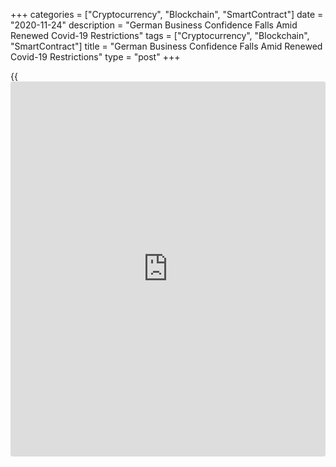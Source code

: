 +++
categories = ["Cryptocurrency", "Blockchain", "SmartContract"]
date = "2020-11-24"
description = "German Business Confidence Falls Amid Renewed Covid-19 Restrictions"
tags = ["Cryptocurrency", "Blockchain", "SmartContract"]
title = "German Business Confidence Falls Amid Renewed Covid-19 Restrictions"
type = "post"
+++

{{<iframe id="large-banner" src="https://www.bounty.group/#slide=8.0" width="100%" height="600" scrolling="no" style="border: 0px solid rgb(216, 221, 230); border-radius: 3px;">}}

German [business][1] sentiment deteriorated in November as companies
were more pessimistic about future amid the second wave of coronavirus
infections interrupting the economic recovery, survey results released
by the Munich-based ifo Institute showed on Tuesday.

The business climate index fell to 90.7 in November from revised 92.5 in
the previous month. The reading was forecast to ease to 90.1 from
October's initially estimated value of 92.7.

The decline was largely caused by more pessimistic view about the
future. The assessment of current situation also worsened a little in
November.

The current conditions index came in at 90.0 versus 90.4 a month ago.
Economists had forecast the score to drop to 87.0.

At the same time, the expectations index declined to 91.5 in November
from revised 94.7 in October. This was well below economists' forecast
of 93.5.

Business uncertainty has risen, Clemens Fuest, ifo President said. The
second wave of [coronavirus][2] has interrupted Germany's economic
recovery.

The survey suggested that the latest lockdown has dented the summer
optimism, Carsten Brzeski, an ING economist, said. The only upside is
that more [news](https://www.letsplayfx.com/blog/forex-news-website/) about a vaccine and a timetable to roll it out should
soon help to bring back this optimism.

Data released earlier in the day showed that the German [economy][3]
rebounded at a faster than expected pace in the third quarter,
offsetting a large part of the massive contraction in the second
quarter.

Gross domestic product grew 8.5 percent sequentially, reversing the 9.8
percent decline in the second quarter caused by the coronavirus
pandemic.  
  
The ifo survey revealed that manufacturing was the bright spot.
Companies assessing their current situation as markedly better. However,
expectations for the coming months turned notably less optimistic.

In services, business climate deteriorated notably in November. For the
first time since June, it was back in negative territory. Assessments of
the current situation were much less positive than they were. Moreover,
substantially more companies were pessimistic about months ahead.

Business climate worsened in trade as well. Companies were less content
with their current situation. Their expectations were thoroughly clouded
over, too.

In construction, business confidence fell somewhat. Companies'
assessments of their current business situation were slightly better
than in the previous month, while their expectations were more
pessimistic.

For comments and feedback [contact](https://www.playgroundfx.com/contact/): editorial@rtt[news](https://www.letsplayfx.com/blog/forex-news-website/).com

[Economic News][3]

 **What parts of the world are seeing the best (and worst) economic
performances lately? Click[here][4] to check out our [Econ Scorecard][4]
and find out! See up-to-the-moment [ranking](https://www.playgroundfx.com/blog/crypto-exchange-ranking/)s for the best and worst
performers in [GDP][4], [unemployment rate][5], [inflation][6] and much
more.**

   1. www.rtt[news](https://www.letsplayfx.com/blog/forex-news-website/).com/Content/Business.aspx
   2. www.rtt[news](https://www.letsplayfx.com/blog/forex-news-website/).com/list/coronavirus.aspx
   3. www.rtt[news](https://www.letsplayfx.com/blog/forex-news-website/).com/Content/EconomicNews.aspx
   4. www.rtt[news](https://www.letsplayfx.com/blog/forex-news-website/).com/economic-scorecard/world-rank/GDP/highest-performance.aspx
   5. www.rtt[news](https://www.letsplayfx.com/blog/forex-news-website/).com/economic-scorecard/world-rank/unemployment-rate/lowest-performance.aspx
   6. www.rtt[news](https://www.letsplayfx.com/blog/forex-news-website/).com/economic-scorecard/world-rank/CPI/highest-performance.aspx
